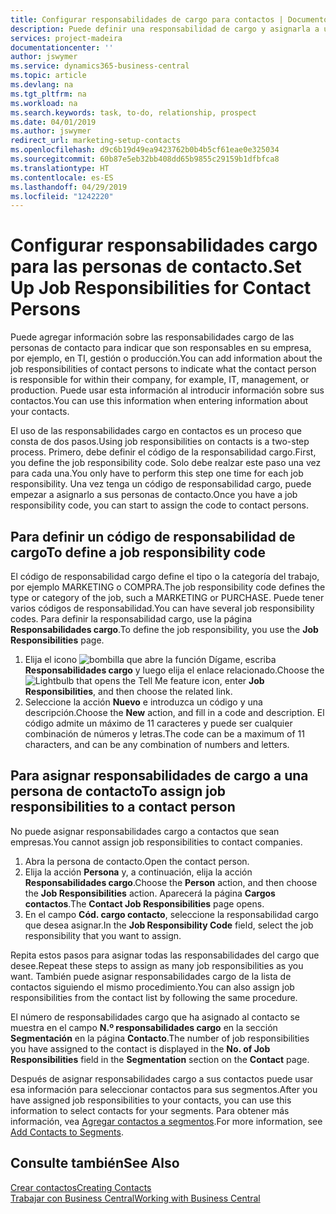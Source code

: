 ```yaml
---
title: Configurar responsabilidades de cargo para contactos | Documentos de Microsoft
description: Puede definir una responsabilidad de cargo y asignarla a un contacto para indicar las tareas de las que es responsable que su contacto en su empresa, por ejemplo, TI o producción.
services: project-madeira
documentationcenter: ''
author: jswymer
ms.service: dynamics365-business-central
ms.topic: article
ms.devlang: na
ms.tgt_pltfrm: na
ms.workload: na
ms.search.keywords: task, to-do, relationship, prospect
ms.date: 04/01/2019
ms.author: jswymer
redirect_url: marketing-setup-contacts
ms.openlocfilehash: d9c6b19d49ea9423762b0b4b5cf61eae0e325034
ms.sourcegitcommit: 60b87e5eb32bb408dd65b9855c29159b1dfbfca8
ms.translationtype: HT
ms.contentlocale: es-ES
ms.lasthandoff: 04/29/2019
ms.locfileid: "1242220"
---
```

# <a name="set-up-job-responsibilities-for-contact-persons"></a><span data-ttu-id="5030b-103">Configurar responsabilidades cargo para las personas de contacto.</span><span class="sxs-lookup"><span data-stu-id="5030b-103">Set Up Job Responsibilities for Contact Persons</span></span>
<span data-ttu-id="5030b-104">Puede agregar información sobre las responsabilidades cargo de las personas de contacto para indicar que son responsables en su empresa, por ejemplo, en TI, gestión o producción.</span><span class="sxs-lookup"><span data-stu-id="5030b-104">You can add information about the job responsibilities of contact persons to indicate what the contact person is responsible for within their company, for example, IT, management, or production.</span></span> <span data-ttu-id="5030b-105">Puede usar esta información al introducir información sobre sus contactos.</span><span class="sxs-lookup"><span data-stu-id="5030b-105">You can use this information when entering information about your contacts.</span></span>

<span data-ttu-id="5030b-106">El uso de las responsabilidades cargo en contactos es un proceso que consta de dos pasos.</span><span class="sxs-lookup"><span data-stu-id="5030b-106">Using job responsibilities on contacts is a two-step process.</span></span> <span data-ttu-id="5030b-107">Primero, debe definir el código de la responsabilidad cargo.</span><span class="sxs-lookup"><span data-stu-id="5030b-107">First, you define the job responsibility code.</span></span> <span data-ttu-id="5030b-108">Solo debe realzar este paso una vez para cada una.</span><span class="sxs-lookup"><span data-stu-id="5030b-108">You only have to perform this step one time for each job responsibility.</span></span> <span data-ttu-id="5030b-109">Una vez tenga un código de responsabilidad cargo, puede empezar a asignarlo a sus personas de contacto.</span><span class="sxs-lookup"><span data-stu-id="5030b-109">Once you have a job responsibility code, you can start to assign the code to contact persons.</span></span>

## <a name="to-define-a-job-responsibility-code"></a><span data-ttu-id="5030b-110">Para definir un código de responsabilidad de cargo</span><span class="sxs-lookup"><span data-stu-id="5030b-110">To define a job responsibility code</span></span>
<span data-ttu-id="5030b-111">El código de responsabilidad cargo define el tipo o la categoría del trabajo, por ejemplo MARKETING o COMPRA.</span><span class="sxs-lookup"><span data-stu-id="5030b-111">The job responsibility code defines the type or category of the job, such a MARKETING or PURCHASE.</span></span> <span data-ttu-id="5030b-112">Puede tener varios códigos de responsabilidad.</span><span class="sxs-lookup"><span data-stu-id="5030b-112">You can have several job responsibility codes.</span></span> <span data-ttu-id="5030b-113">Para definir la responsabilidad cargo, use la página **Responsabilidades cargo**.</span><span class="sxs-lookup"><span data-stu-id="5030b-113">To define the job responsibility, you use the **Job Responsibilities** page.</span></span>

1. <span data-ttu-id="5030b-114">Elija el icono ![bombilla que abre la función Dígame](media/ui-search/search_small.png "Dígame que desea hacer"), escriba **Responsabilidades cargo** y luego elija el enlace relacionado.</span><span class="sxs-lookup"><span data-stu-id="5030b-114">Choose the ![Lightbulb that opens the Tell Me feature](media/ui-search/search_small.png "Tell me what you want to do") icon, enter **Job Responsibilities**, and then choose the related link.</span></span>
2. <span data-ttu-id="5030b-115">Seleccione la acción **Nuevo** e introduzca un código y una descripción.</span><span class="sxs-lookup"><span data-stu-id="5030b-115">Choose the **New** action, and fill in a code and description.</span></span> <span data-ttu-id="5030b-116">El código admite un máximo de 11 caracteres y puede ser cualquier combinación de números y letras.</span><span class="sxs-lookup"><span data-stu-id="5030b-116">The code can be a maximum of 11 characters, and can be any combination of numbers and letters.</span></span>

## <a name="to-assign-job-responsibilities-to-a-contact-person"></a><span data-ttu-id="5030b-117">Para asignar responsabilidades de cargo a una persona de contacto</span><span class="sxs-lookup"><span data-stu-id="5030b-117">To assign job responsibilities to a contact person</span></span>
<span data-ttu-id="5030b-118">No puede asignar responsabilidades cargo a contactos que sean empresas.</span><span class="sxs-lookup"><span data-stu-id="5030b-118">You cannot assign job responsibilities to contact companies.</span></span>

1. <span data-ttu-id="5030b-119">Abra la persona de contacto.</span><span class="sxs-lookup"><span data-stu-id="5030b-119">Open the contact person.</span></span>
2. <span data-ttu-id="5030b-120">Elija la acción **Persona** y, a continuación, elija la acción **Responsabilidades cargo**.</span><span class="sxs-lookup"><span data-stu-id="5030b-120">Choose the **Person** action, and then choose the **Job Responsibilities** action.</span></span> <span data-ttu-id="5030b-121">Aparecerá la página **Cargos contactos**.</span><span class="sxs-lookup"><span data-stu-id="5030b-121">The **Contact Job Responsibilities** page opens.</span></span>
3. <span data-ttu-id="5030b-122">En el campo **Cód. cargo contacto**, seleccione la responsabilidad cargo que desea asignar.</span><span class="sxs-lookup"><span data-stu-id="5030b-122">In the **Job Responsibility Code** field, select the job responsibility that you want to assign.</span></span>

<span data-ttu-id="5030b-123">Repita estos pasos para asignar todas las responsabilidades del cargo que desee.</span><span class="sxs-lookup"><span data-stu-id="5030b-123">Repeat these steps to assign as many job responsibilities as you want.</span></span> <span data-ttu-id="5030b-124">También puede asignar responsabilidades cargo de la lista de contactos siguiendo el mismo procedimiento.</span><span class="sxs-lookup"><span data-stu-id="5030b-124">You can also assign job responsibilities from the contact list by following the same procedure.</span></span>

<span data-ttu-id="5030b-125">El número de responsabilidades cargo que ha asignado al contacto se muestra en el campo **N.º responsabilidades cargo** en la sección **Segmentación** en la página **Contacto**.</span><span class="sxs-lookup"><span data-stu-id="5030b-125">The number of job responsibilities you have assigned to the contact is displayed in the **No. of Job Responsibilities** field in the **Segmentation** section on the **Contact** page.</span></span>

<span data-ttu-id="5030b-126">Después de asignar responsabilidades cargo a sus contactos puede usar esa información para seleccionar contactos para sus segmentos.</span><span class="sxs-lookup"><span data-stu-id="5030b-126">After you have assigned job responsibilities to your contacts, you can use this information to select contacts for your segments.</span></span> <span data-ttu-id="5030b-127">Para obtener más información, vea [Agregar contactos a segmentos](marketing-add-contact-segment.md).</span><span class="sxs-lookup"><span data-stu-id="5030b-127">For more information, see [Add Contacts to Segments](marketing-add-contact-segment.md).</span></span>

## <a name="see-also"></a><span data-ttu-id="5030b-128">Consulte también</span><span class="sxs-lookup"><span data-stu-id="5030b-128">See Also</span></span>
[<span data-ttu-id="5030b-129">Crear contactos</span><span class="sxs-lookup"><span data-stu-id="5030b-129">Creating Contacts</span></span>](marketing-create-contact-companies.md)  
[<span data-ttu-id="5030b-130">Trabajar con Business Central</span><span class="sxs-lookup"><span data-stu-id="5030b-130">Working with Business Central</span></span>](ui-work-product.md)

